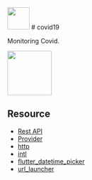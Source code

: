 <img src="https://raw.githubusercontent.com/hifiaz/covid19/master//lib/images/icon.png " width="50">
# covid19

Monitoring Covid.

<img src="https://raw.githubusercontent.com/hifiaz/covid19/master/flutter_01.png" width="100">

## Resource

- [Rest API](https://github.com/mathdroid/covid-19-api)
- [Provider](https://pub.dev/packages/provider  )
- [http](https://pub.dev/packages/http)
- [intl](https://pub.dev/packages/intl)
- [flutter_datetime_picker](https://pub.dev/packages/flutter_datetime_picker)
- [url_launcher](https://pub.dev/packages/url_launcher)
